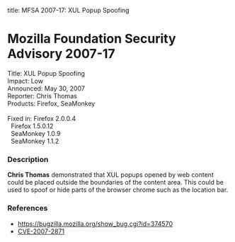 title: MFSA 2007-17: XUL Popup Spoofing

<h1>Mozilla Foundation Security Advisory 2007-17</h1>

<p><span class="label">Title:</span>      XUL Popup Spoofing<br/>
<span class="label">Impact:</span>     Low<br/>
<span class="label">Announced:</span>  May 30, 2007<br/>
<span class="label">Reporter:</span>   Chris Thomas<br/>
<span class="label">Products:</span>   Firefox, SeaMonkey<br/>
<br/>
<span class="label">Fixed in:</span>   Firefox 2.0.0.4<br/>
<span class="label">&#160;</span>      Firefox 1.5.0.12<br/>
<span class="label">&#160;</span>      SeaMonkey 1.0.9<br/>
<span class="label">&#160;</span>      SeaMonkey 1.1.2</p>

<h3>Description</h3>

<p><strong>Chris Thomas</strong> demonstrated that XUL popups opened
by web content could be placed outside the boundaries of the content
area. This could be used to spoof or hide parts of the browser chrome such
as the location bar.</p>

<h3>References</h3>

<ul>
<li><a href="https://bugzilla.mozilla.org/show_bug.cgi?id=374570">
https://bugzilla.mozilla.org/show_bug.cgi?id=374570</a></li>

<li><a class="ex-ref" href="http://nvd.nist.gov/nvd.cfm?cvename=CVE-2007-2871">CVE-2007-2871</a></li>
</ul>



